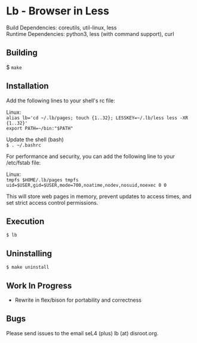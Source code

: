 Lb - Browser in Less
====================
Build Dependencies: coreutils, util-linux, less  
Runtime Dependencies: python3, less (with command support), curl

## Building

$ `make`

## Installation

Add the following lines to your shell's rc file:  

Linux:  
`alias lb='cd ~/.lb/pages; touch {1..32}; LESSKEY=~/.lb/less less -XR {1..32}'`  
`export PATH=~/bin:"$PATH"`

Update the shell (bash)  
`$ . ~/.bashrc`

For performance and security, you can add the following line to your /etc/fstab file:

Linux:  
`tmpfs $HOME/.lb/pages tmpfs uid=$USER,gid=$USER,mode=700,noatime,nodev,nosuid,noexec 0 0`

This will store web pages in memory, prevent updates to access times, and set strict access control permissions.

## Execution
`$ lb`

Uninstalling
------------
`$ make uninstall`

Work In Progress
----------------
- Rewrite in flex/bison for portability and correctness

Bugs
----
Please send issues to the email seL4 (plus) lb (at) disroot.org.
